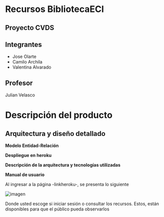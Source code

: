 # Recursos BibliotecaECI
## Proyecto CVDS 
## Integrantes
- Jose Olarte
- Camilo Archila
- Valentina Alvarado

## Profesor
Julian Velasco

# Descripción del producto

## Arquitectura y diseño detallado

**Modelo Entidad-Relación**

**Despliegue en heroku**

**Descripción de la arquitectura y tecnologías utilizadas**

**Manual de usuario**

Al ingresar a la página -linkheroku-, se presenta lo siguiente

![imagen](https://user-images.githubusercontent.com/98195579/163494723-a0c9bf0f-3fc7-4caf-bc61-8440fe6bf1d9.png)

Donde usted escoge si iniciar sesión o consultar los recursos. Estos, están disponibles para que el público pueda observarlos

